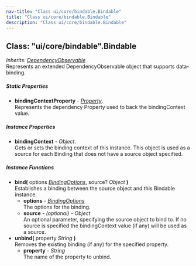 ```yaml
---
nav-title: "Class ui/core/bindable.Bindable"
title: "Class ui/core/bindable.Bindable"
description: "Class ui/core/bindable.Bindable"
---
```

## Class: "ui/core/bindable".Bindable  
_Inherits:_ [_DependencyObservable_](../../../ui/core/dependency-observable/DependencyObservable.md)  
Represents an extended DependencyObservable object that supports data-binding.

##### Static Properties
 - **bindingContextProperty** - [_Property_](../../../ui/core/dependency-observable/Property.md).    
  Represents the dependency Property used to back the bindingContext value.

##### Instance Properties
 - **bindingContext** - _Object_.    
  Gets or sets the binding context of this instance. This object is used as a source for each Binding that does not have a source object specified.

##### Instance Functions
 - **bind(** options [_BindingOptions_](../../../ui/core/bindable/BindingOptions.md), source? _Object_ **)**  
     Establishes a binding between the source object and this Bindable instance.
   - **options** - [_BindingOptions_](../../../ui/core/bindable/BindingOptions.md)  
     The options for the binding.
   - **source** - _(optional)_ - _Object_  
     An optional parameter, specifying the source object to bind to. If no source is specified the bindingContext value (if any) will be used as a source.
 - **unbind(** property _String_ **)**  
     Removes the existing binding (if any) for the specified property.
   - **property** - _String_  
     The name of the property to unbind.